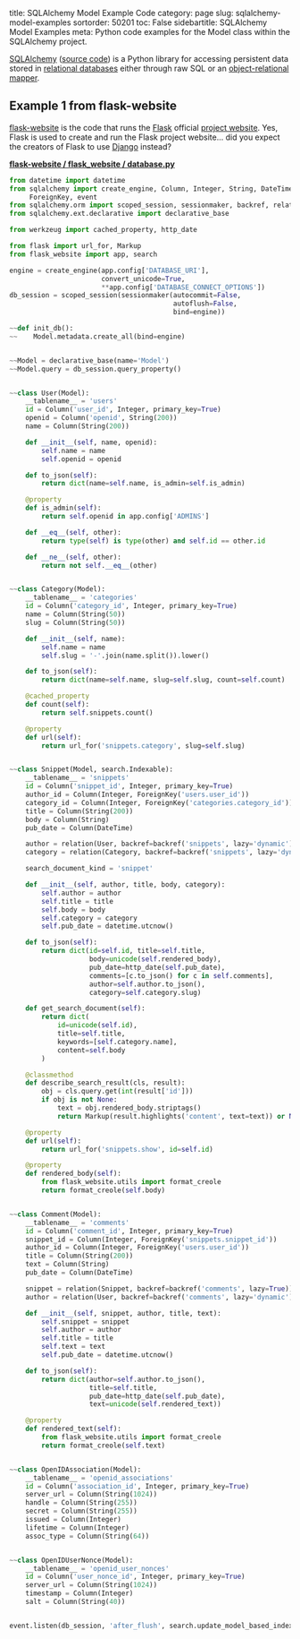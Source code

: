title: SQLAlchemy Model Example Code
category: page
slug: sqlalchemy-model-examples
sortorder: 50201
toc: False
sidebartitle: SQLAlchemy Model Examples
meta: Python code examples for the Model class within the SQLAlchemy project.


[SQLAlchemy](/sqlalchemy.html) 
([source code](https://github.com/sqlalchemy/sqlalchemy)) is a 
Python library for accessing persistent data stored in 
[relational databases](/databases.html) either through raw SQL or an 
[object-relational mapper](/object-relational-mappers-orms.html). 


## Example 1 from flask-website
[flask-website](https://github.com/pallets/website) is the
code that runs the [Flask](/flask.html) official 
[project website](http://flask.pocoo.org/). Yes, Flask is used to
create and run the Flask project website... did you expect the creators 
of Flask to use [Django](/django.html) instead?

[**flask-website / flask_website / database.py**](https://github.com/pallets/flask-website/blob/master/flask_website/database.py)

```python
from datetime import datetime
from sqlalchemy import create_engine, Column, Integer, String, DateTime, \
     ForeignKey, event
from sqlalchemy.orm import scoped_session, sessionmaker, backref, relation
from sqlalchemy.ext.declarative import declarative_base

from werkzeug import cached_property, http_date

from flask import url_for, Markup
from flask_website import app, search

engine = create_engine(app.config['DATABASE_URI'],
                       convert_unicode=True,
                       **app.config['DATABASE_CONNECT_OPTIONS'])
db_session = scoped_session(sessionmaker(autocommit=False,
                                         autoflush=False,
                                         bind=engine))

~~def init_db():
~~    Model.metadata.create_all(bind=engine)


~~Model = declarative_base(name='Model')
~~Model.query = db_session.query_property()


~~class User(Model):
    __tablename__ = 'users'
    id = Column('user_id', Integer, primary_key=True)
    openid = Column('openid', String(200))
    name = Column(String(200))

    def __init__(self, name, openid):
        self.name = name
        self.openid = openid

    def to_json(self):
        return dict(name=self.name, is_admin=self.is_admin)

    @property
    def is_admin(self):
        return self.openid in app.config['ADMINS']

    def __eq__(self, other):
        return type(self) is type(other) and self.id == other.id

    def __ne__(self, other):
        return not self.__eq__(other)


~~class Category(Model):
    __tablename__ = 'categories'
    id = Column('category_id', Integer, primary_key=True)
    name = Column(String(50))
    slug = Column(String(50))

    def __init__(self, name):
        self.name = name
        self.slug = '-'.join(name.split()).lower()

    def to_json(self):
        return dict(name=self.name, slug=self.slug, count=self.count)

    @cached_property
    def count(self):
        return self.snippets.count()

    @property
    def url(self):
        return url_for('snippets.category', slug=self.slug)


~~class Snippet(Model, search.Indexable):
    __tablename__ = 'snippets'
    id = Column('snippet_id', Integer, primary_key=True)
    author_id = Column(Integer, ForeignKey('users.user_id'))
    category_id = Column(Integer, ForeignKey('categories.category_id'))
    title = Column(String(200))
    body = Column(String)
    pub_date = Column(DateTime)

    author = relation(User, backref=backref('snippets', lazy='dynamic'))
    category = relation(Category, backref=backref('snippets', lazy='dynamic'))

    search_document_kind = 'snippet'

    def __init__(self, author, title, body, category):
        self.author = author
        self.title = title
        self.body = body
        self.category = category
        self.pub_date = datetime.utcnow()

    def to_json(self):
        return dict(id=self.id, title=self.title,
                    body=unicode(self.rendered_body),
                    pub_date=http_date(self.pub_date),
                    comments=[c.to_json() for c in self.comments],
                    author=self.author.to_json(),
                    category=self.category.slug)

    def get_search_document(self):
        return dict(
            id=unicode(self.id),
            title=self.title,
            keywords=[self.category.name],
            content=self.body
        )

    @classmethod
    def describe_search_result(cls, result):
        obj = cls.query.get(int(result['id']))
        if obj is not None:
            text = obj.rendered_body.striptags()
            return Markup(result.highlights('content', text=text)) or None

    @property
    def url(self):
        return url_for('snippets.show', id=self.id)

    @property
    def rendered_body(self):
        from flask_website.utils import format_creole
        return format_creole(self.body)


~~class Comment(Model):
    __tablename__ = 'comments'
    id = Column('comment_id', Integer, primary_key=True)
    snippet_id = Column(Integer, ForeignKey('snippets.snippet_id'))
    author_id = Column(Integer, ForeignKey('users.user_id'))
    title = Column(String(200))
    text = Column(String)
    pub_date = Column(DateTime)

    snippet = relation(Snippet, backref=backref('comments', lazy=True))
    author = relation(User, backref=backref('comments', lazy='dynamic'))

    def __init__(self, snippet, author, title, text):
        self.snippet = snippet
        self.author = author
        self.title = title
        self.text = text
        self.pub_date = datetime.utcnow()

    def to_json(self):
        return dict(author=self.author.to_json(),
                    title=self.title,
                    pub_date=http_date(self.pub_date),
                    text=unicode(self.rendered_text))

    @property
    def rendered_text(self):
        from flask_website.utils import format_creole
        return format_creole(self.text)


~~class OpenIDAssociation(Model):
    __tablename__ = 'openid_associations'
    id = Column('association_id', Integer, primary_key=True)
    server_url = Column(String(1024))
    handle = Column(String(255))
    secret = Column(String(255))
    issued = Column(Integer)
    lifetime = Column(Integer)
    assoc_type = Column(String(64))


~~class OpenIDUserNonce(Model):
    __tablename__ = 'openid_user_nonces'
    id = Column('user_nonce_id', Integer, primary_key=True)
    server_url = Column(String(1024))
    timestamp = Column(Integer)
    salt = Column(String(40))


event.listen(db_session, 'after_flush', search.update_model_based_indexes)
```
